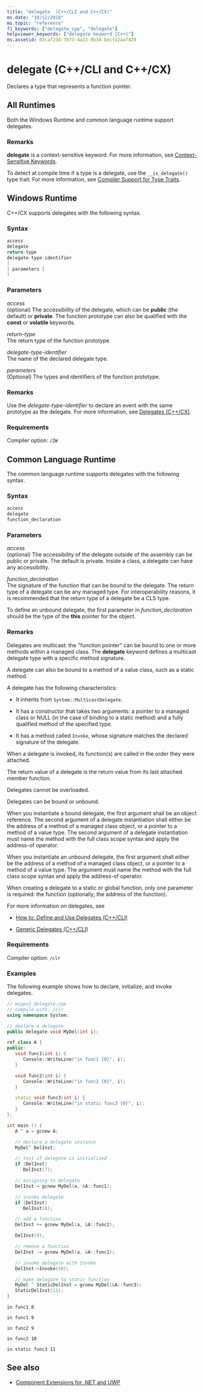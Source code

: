 ```yaml
---
title: "delegate  (C++/CLI and C++/CX)"
ms.date: "10/12/2018"
ms.topic: "reference"
f1_keywords: ["delegate_cpp", "delegate"]
helpviewer_keywords: ["delegate keyword [C++]"]
ms.assetid: 03caf23d-7873-4a23-9b34-becf42aaf429
---
```

# delegate  (C++/CLI and C++/CX)

Declares a type that represents a function pointer.

## All Runtimes

Both the Windows Runtime and common language runtime support delegates.

### Remarks

**delegate** is a context-sensitive keyword. For more information, see [Context-Sensitive Keywords](../windows/context-sensitive-keywords-cpp-component-extensions.md).

To detect at compile time if a type is a delegate, use the `__is_delegate()` type trait. For more information, see [Compiler Support for Type Traits](../windows/compiler-support-for-type-traits-cpp-component-extensions.md).

## Windows Runtime

C++/CX supports delegates with the following syntax.

### Syntax

```cpp
access
delegate
return-type
delegate-type-identifier
(
[ parameters ]
)
```

### Parameters

*access*<br/>
(optional) The accessibility of the delegate, which can be **public** (the default) or **private**. The function prototype can also be qualified with the **const** or **volatile** keywords.

*return-type*<br/>
The return type of the function prototype.

*delegate-type-identifier*<br/>
The name of the declared delegate type.

*parameters*<br/>
(Optional) The types and identifiers of the function prototype.

### Remarks

Use the *delegate-type-identifier* to declare an event with the same prototype as the delegate. For more information, see [Delegates (C++/CX)](../cppcx/delegates-c-cx.md).

### Requirements

Compiler option: `/ZW`

## Common Language Runtime

The common language runtime supports delegates with the following syntax.

### Syntax

```cpp
access
delegate
function_declaration
```

### Parameters

*access*<br/>
(optional) The accessibility of the delegate outside of the assembly can be public or private.  The default is private.  Inside a class, a delegate can have any accessibility.

*function_declaration*<br/>
The signature of the function that can be bound to the delegate. The return type of a delegate can be any managed type. For interoperability reasons, it is recommended that the return type of a delegate be a CLS type.

To define an unbound delegate, the first parameter in *function_declaration* should be the type of the **this** pointer for the object.

### Remarks

Delegates are multicast: the "function pointer" can be bound to one or more methods within a managed class. The **delegate** keyword defines a multicast delegate type with a specific method signature.

A delegate can also be bound to a method of a value class, such as a static method.

A delegate has the following characteristics:

- It inherits from `System::MulticastDelegate`.

- It has a constructor that takes two arguments: a pointer to a managed class or NULL (in the case of binding to a static method) and a fully qualified method of the specified type.

- It has a method called `Invoke`, whose signature matches the declared signature of the delegate.

When a delegate is invoked, its function(s) are called in the order they were attached.

The return value of a delegate is the return value from its last attached member function.

Delegates cannot be overloaded.

Delegates can be bound or unbound.

When you instantiate a bound delegate, the first argument shall be an object reference. The second argument of a delegate instantiation shall either be the address of a method of a managed class object, or a pointer to a method of a value type. The second argument of a delegate instantiation must name the method with the full class scope syntax and apply the address-of operator.

When you instantiate an unbound delegate, the first argument shall either be the address of a method of a managed class object, or a pointer to a method of a value type. The argument must name the method with the full class scope syntax and apply the address-of operator.

When creating a delegate to a static or global function, only one parameter is required: the function (optionally, the address of the function).

For more information on delegates, see

- [How to: Define and Use Delegates (C++/CLI)](../dotnet/how-to-define-and-use-delegates-cpp-cli.md)

- [Generic Delegates (C++/CLI)](../windows/generic-delegates-visual-cpp.md)

### Requirements

Compiler option: `/clr`

### Examples

The following example shows how to declare, initialize, and invoke delegates.

```cpp
// mcppv2_delegate.cpp
// compile with: /clr
using namespace System;

// declare a delegate
public delegate void MyDel(int i);

ref class A {
public:
   void func1(int i) {
      Console::WriteLine("in func1 {0}", i);
   }

   void func2(int i) {
      Console::WriteLine("in func2 {0}", i);
   }

   static void func3(int i) {
      Console::WriteLine("in static func3 {0}", i);
   }
};

int main () {
   A ^ a = gcnew A;

   // declare a delegate instance
   MyDel^ DelInst;

   // test if delegate is initialized
   if (DelInst)
      DelInst(7);

   // assigning to delegate
   DelInst = gcnew MyDel(a, &A::func1);

   // invoke delegate
   if (DelInst)
      DelInst(8);

   // add a function
   DelInst += gcnew MyDel(a, &A::func2);

   DelInst(9);

   // remove a function
   DelInst -= gcnew MyDel(a, &A::func1);

   // invoke delegate with Invoke
   DelInst->Invoke(10);

   // make delegate to static function
   MyDel ^ StaticDelInst = gcnew MyDel(&A::func3);
   StaticDelInst(11);
}
```

```Output
in func1 8

in func1 9

in func2 9

in func2 10

in static func3 11
```

## See also

- [Component Extensions for .NET and UWP](../windows/component-extensions-for-runtime-platforms.md)
